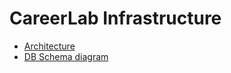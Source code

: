# CareerLab Infrastructure

- [Architecture](https://lucid.app/lucidspark/e2cef218-897a-40ef-8fad-39be72009a9c/edit?viewport_loc=-1803%2C-13255%2C8165%2C8407%2C0_0&invitationId=inv_2f0436f7-e3de-4122-9be8-d86c7ec6fd10)
- [DB Schema diagram](https://dbdiagram.io/d/ReferredNow-Temp-653139d8ffbf5169f009605d)
